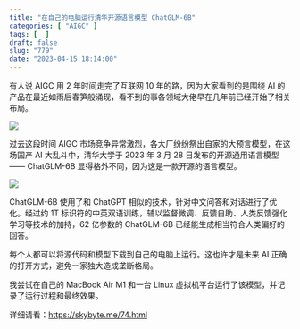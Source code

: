 ```yaml
---
title: "在自己的电脑运行清华开源语言模型 ChatGLM-6B"
categories: [ "AIGC" ]
tags: [  ]
draft: false
slug: "779"
date: "2023-04-15 18:14:00"
---
```


有人说 AIGC 用 2 年时间走完了互联网 10 年的路，因为大家看到的是围绕 AI 的产品在最近如雨后春笋般涌现，看不到的事各领域大佬早在几年前已经开始了相关布局。

![](https://imagehost-cdn.frytea.com/images/2023/04/15/IMG_6651e218f7d341f73779.jpg)

过去这段时间 AIGC 市场竞争异常激烈，各大厂纷纷祭出自家的大预言模型，在这场国产 AI 大乱斗中，清华大学于 2023 年 3 月 28 日发布的开源通用语言模型 —— ChatGLM-6B 显得格外不同，因为这是一款开源的语言模型。

![](https://imagehost-cdn.frytea.com/images/2023/04/15/IMG_6650d5138a05b22c9d2b.jpg)

ChatGLM-6B 使用了和 ChatGPT 相似的技术，针对中文问答和对话进行了优化。经过约 1T 标识符的中英双语训练，辅以监督微调、反馈自助、人类反馈强化学习等技术的加持，62 亿参数的 ChatGLM-6B 已经能生成相当符合人类偏好的回答。

每个人都可以将源代码和模型下载到自己的电脑上运行。这也许才是未来 AI 正确的打开方式，避免一家独大造成垄断格局。

我尝试在自己的 MacBook Air M1 和一台 Linux 虚拟机平台运行了该模型，并记录了运行过程和最终效果。

详细请看：https://skybyte.me/74.html

